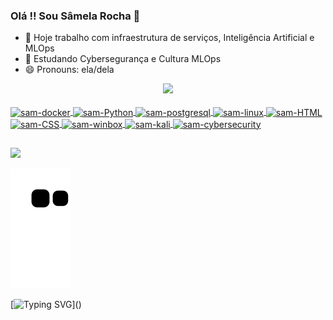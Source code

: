 ### Olá !! Sou Sâmela Rocha 👋


- 🔭 Hoje trabalho com infraestrutura de serviços, Inteligência Artificial e MLOps
- 🌱 Estudando Cybersegurança e Cultura MLOps
- 😄 Pronouns: ela/dela

<div align="center">
  <a href="https://github.com/samelakaroline">
  <img height="180em" src="https://github-readme-stats.vercel.app/api?username=samelakaroline&show_icons=true&theme=dark&include_all_commits=true&count_private=false"/>
</div>
	
<div style="display: inline_block"><br>
  <img align="center" alt="sam-docker" height="30" width="40" src="https://www.donaldonsoftware.com/images/docker.png">
  <img align="center" alt="sam-Python" height="30" width="40" src="https://cdn.jsdelivr.net/gh/devicons/devicon/icons/python/python-original.svg">
  <img align="center" alt="sam-postgresql" height="30" width="40" src="https://download.logo.wine/logo/PostgreSQL/PostgreSQL-Logo.wine.png">
  <img align="center" alt="sam-linux" height="30" width="40" src="https://1000logos.net/wp-content/uploads/2017/03/LINUX-LOGO.png">
  <img align="center" alt="sam-HTML" height="30" width="40" src="https://cdn.jsdelivr.net/gh/devicons/devicon/icons/html5/html5-original.svg">
  <img align="center" alt="sam-CSS" height="30" width="40" src="https://cdn.jsdelivr.net/gh/devicons/devicon/icons/css3/css3-original.svg">
  <img align="center" alt="sam-winbox" height="30" width="40" src="https://i.pinimg.com/originals/8f/4c/e5/8f4ce5171b6ba9d319450d9a37707656.jpg">
  <img align="center" alt="sam-kali" height="30" width="40" src="https://logodix.com/logo/1287692.png">
  <img align="center" alt="sam-cybersecurity" height="30" width="40" src="https://icon-library.com/images/hackers-icon/hackers-icon-22.jpg">
  </div>
	
  ##
 
<div> 
  <a href="https://www.linkedin.com/in/s%C3%A2mela-r-28b1b013b/" target="_blank"><img src="https://img.shields.io/badge/-LinkedIn-%230077B5?style=for-the-badge&logo=linkedin&logoColor=white" target="_blank"></a>
  
  ![Snake gif](https://github.com/samelakaroline/samelakaroline/blob/output/github-contribution-grid-snake.svg)
</div>
	
<!-- 	
  <summary><b>⚡ My best projects</b></summary>
  <br/>
<p align="center">
  <a href="https://github.com/samelakaroline/FeedBeasy">
    <img width='49%' align="center" src="https://github-readme-stats.vercel.app/api/pin/?username=samelakaroline&repo=FeedBeasy&theme=react" />
  </a>
  <span>&nbsp;</span>
  <a href="https://github.com/samelakaroline/FeedBack-app">
    <img width='49%' align="center" src="https://github-readme-stats.vercel.app/api/pin/?username=samelakaroline&repo=FeedBack-app&theme=react" />
  </a>
  <span>&nbsp;</span
</p> 
  ## -->
 
  
  [![Typing SVG](https://readme-typing-svg.herokuapp.com?font=Ubuntu&color=blue&vCenter=true&lines=samelakaroline+thanks+for+your+visit!)]()
	
